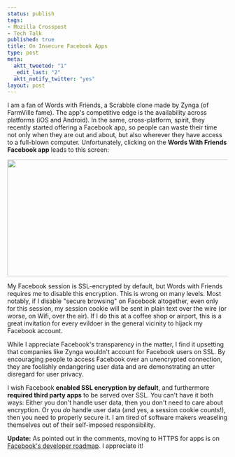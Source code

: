 ```yaml
--- 
status: publish
tags: 
- Mozilla Crosspost
- Tech Talk
published: true
title: On Insecure Facebook Apps
type: post
meta: 
  aktt_tweeted: "1"
  _edit_last: "2"
  aktt_notify_twitter: "yes"
layout: post
---
```

I am a fan of Words with Friends, a Scrabble clone made by Zynga (of FarmVille fame). The app's competitive edge is the availability across platforms (iOS and Android). In the same, cross-platform, spirit, they recently started offering a Facebook app, so people can waste their time not only when they are out and about, but also wherever they have access to a full-blown computer. Unfortunately, clicking on the <strong>Words With Friends Facebook app</strong> leads to this screen:

<a href="http://fredericiana.com/wp-content/uploads/2011/08/wordswithfriends-insecure.jpg"><img src="http://fredericiana.com/wp-content/uploads/2011/08/wordswithfriends-insecure-575x267.jpg" alt="" title="Words with Friends: Insecure Connection" width="575" height="267" class="aligncenter size-large wp-image-4133" /></a>

My Facebook session is SSL-encrypted by default, but Words with Friends requires me to disable this encryption. This is wrong on many levels. Most notably, if I disable "secure browsing" on Facebook altogether, even only for this session, my session cookie will be sent in plain text over the wire (or worse, on Wifi, over the air). If I do this at a coffee shop or airport, this is a great invitation for every evildoer in the general vicinity to hijack my Facebook account.

While I appreciate Facebook's transparency in the matter, I find it upsetting that companies like Zynga wouldn't account for Facebook users on SSL. By encouraging people to access Facebook over an unencrypted connection, they are foolishly endangering user data and are demonstrating an utter disregard for user privacy.

I wish Facebook <strong>enabled SSL encryption by default</strong>, and furthermore <strong>required third party apps</strong> to be served over SSL. You can't have it both ways: Either you don't handle user data, then you don't need to care about encryption. Or you <em>do</em> handle user data (and yes, a session cookie counts!), then you need to properly secure it. I am tired of software makers weaseling themselves out of their self-imposed responsibility.

<strong>Update:</strong> As pointed out in the comments, moving to HTTPS for apps is on <a href="https://developers.facebook.com/blog/post/497/">Facebook's developer roadmap</a>. I appreciate it!
